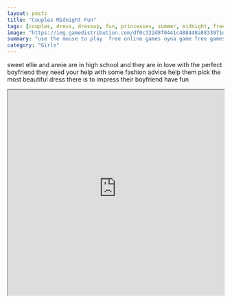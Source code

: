 ```yaml
---
layout: posts
title: "Couples Midnight Fun"
tags: [couples, dress, dressup, fun, princesses, summer, midnight, free, online, games, oyna, game, free, games, play, play, games]
image: "https://img.gamedistribution.com/df0c322d8f0441c488448a8833971db3.jpg"
summary: "use the mouse to play  free online games oyna game free games play play games"
category: "Girls"
---
```


sweet ellie and annie are in high school and they are in love with the perfect boyfriend they need your help with some fashion advice help them pick the most beautiful dress there is to impress their boyfriend have fun

<iframe width="100%" height="480px;" src="https://html5.gamedistribution.com/df0c322d8f0441c488448a8833971db3/"></iframe>